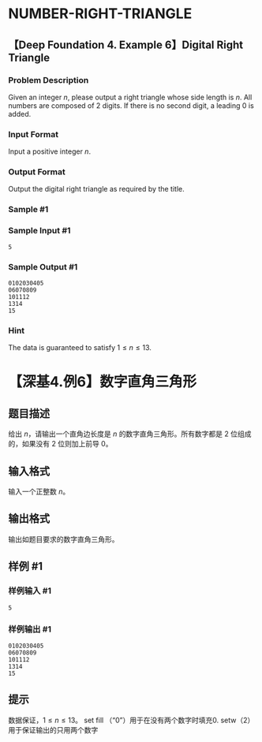 # NUMBER-RIGHT-TRIANGLE
## 【Deep Foundation 4. Example 6】Digital Right Triangle

### Problem Description

Given an integer $n$, please output a right triangle whose side length is $n$. All numbers are composed of 2 digits. If there is no second digit, a leading 0 is added.

### Input Format

Input a positive integer $n$.

### Output Format

Output the digital right triangle as required by the title.

### Sample #1

### Sample Input #1

```
5
```

### Sample Output #1

```
0102030405
06070809
101112
1314
15
```

### Hint

The data is guaranteed to satisfy $1\le n\le13$.

# 【深基4.例6】数字直角三角形

## 题目描述

给出 $n$，请输出一个直角边长度是 $n$ 的数字直角三角形。所有数字都是 $2$ 位组成的，如果没有 $2$ 位则加上前导 $0$。

## 输入格式

输入一个正整数 $n$。

## 输出格式

输出如题目要求的数字直角三角形。

## 样例 #1

### 样例输入 #1

```
5
```

### 样例输出 #1

```
0102030405
06070809
101112
1314
15
```

## 提示

数据保证，$1\le n\le13$。
set fill （“0”）用于在没有两个数字时填充0.
setw（2）用于保证输出的只用两个数字
